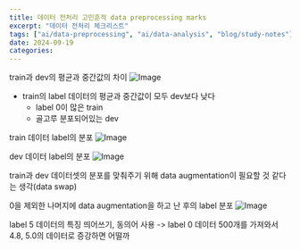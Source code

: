 ```yaml
---
title: 데이터 전처리 고민흔적 data preprocessing marks
excerpt: "데이터 전처리 체크리스트"
tags: ["ai/data-preprocessing", "ai/data-analysis", "blog/study-notes"]
date: 2024-09-19
categories:
---
```


train과 dev의 평균과 중간값의 차이
![Image](https://i.imgur.com/OGMnawU.png)

- train의 label 데이터의 평균과 중간값이 모두 dev보다 낮다
  - label 0이 많은 train
  - 골고루 분포되어있는 dev

train 데이터 label의 분포
![Image](https://i.imgur.com/R5ACi17.png)

dev 데이터 label의 분포
![Image](https://i.imgur.com/3T7wniQ.png)

train과 dev 데이터셋의 분포를 맞춰주기 위해 data augmentation이 필요할 것 같다는 생각(data swap)

0을 제외한 나머지에 data augmentation을 하고 난 후의 label 분포
![Image](https://i.imgur.com/mLPwQFd.png)

label 5 데이터의 특징 띄어쓰기, 동의어 사용
-> label 0 데이터 500개를 가져와서 4.8, 5.0의 데이터로 증강하면 어떨까
